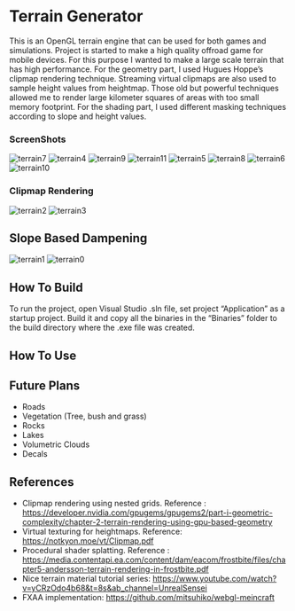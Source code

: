 # Terrain Generator
This is an OpenGL terrain engine that can be used for both games and simulations. Project is started to make a high quality offroad game for mobile devices. For this purpose I wanted to make a large scale terrain that has high performance. For the geometry part, I used Hugues Hoppe’s clipmap rendering technique. Streaming virtual clipmaps are also used to sample height values from heightmap. Those old but powerful techniques allowed me to render large kilometer squares of areas with too small memory footprint. For the shading part, I used different masking techniques according to slope and height values.
### ScreenShots
![terrain7](Screenshots/terrain7.png)
![terrain4](Screenshots/terrain4.png)
![terrain9](Screenshots/terrain9.png)
![terrain11](Screenshots/terrain11.png)
![terrain5](Screenshots/terrain5.png)
![terrain8](Screenshots/terrain8.png)
![terrain6](Screenshots/terrain6.png)
![terrain10](Screenshots/terrain10.png)
### Clipmap Rendering
![terrain2](Screenshots/terrain2.png)
![terrain3](Screenshots/terrain3.png)
## Slope Based Dampening
![terrain1](Screenshots/terrain1.png)
![terrain0](Screenshots/terrain0.png)
## How To Build
To run the project, open Visual Studio .sln file, set project “Application” as a startup project. Build it and copy all the binaries in the “Binaries” folder to the build directory where the .exe file was created.
## How To Use
## Future Plans
* Roads
* Vegetation (Tree, bush and grass)
* Rocks
* Lakes
* Volumetric Clouds
* Decals
## References
* Clipmap rendering using nested grids. Reference : https://developer.nvidia.com/gpugems/gpugems2/part-i-geometric-complexity/chapter-2-terrain-rendering-using-gpu-based-geometry
* Virtual texturing for heightmaps. Reference: https://notkyon.moe/vt/Clipmap.pdf
* Procedural shader splatting. Reference : https://media.contentapi.ea.com/content/dam/eacom/frostbite/files/chapter5-andersson-terrain-rendering-in-frostbite.pdf
* Nice terrain material tutorial series: https://www.youtube.com/watch?v=yCRzOdo4b68&t=8s&ab_channel=UnrealSensei
* FXAA implementation: https://github.com/mitsuhiko/webgl-meincraft
